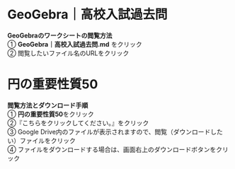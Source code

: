 # GeoGebra｜高校入試過去問
**GeoGebraのワークシートの閲覧方法**<br>
① **GeoGebra｜高校入試過去問.md** をクリック<br>
② 閲覧したいファイル名のURLをクリック<br>

# 円の重要性質50
**閲覧方法とダウンロード手順**<br>
① **円の重要性質50**をクリック<br>
②『こちらをクリックしてください。』をクリック<br>
③ Google Drive内のファイルが表示されますので、閲覧（ダウンロードしたい）ファイルをクリック<br>
④ ファイルをダウンロードする場合は、画面右上のダウンロードボタンをクリック<br>
